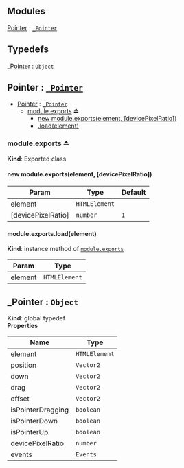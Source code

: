 ## Modules

<dl>
<dt><a href="#module_Pointer">Pointer</a> : <code><a href="#_Pointer">_Pointer</a></code></dt>
<dd></dd>
</dl>

## Typedefs

<dl>
<dt><a href="#_Pointer">_Pointer</a> : <code>Object</code></dt>
<dd></dd>
</dl>

<a name="module_Pointer"></a>

## Pointer : [<code>\_Pointer</code>](#_Pointer)

* [Pointer](#module_Pointer) : [<code>\_Pointer</code>](#_Pointer)
    * [module.exports](#exp_module_Pointer--module.exports) ⏏
        * [new module.exports(element, [devicePixelRatio])](#new_module_Pointer--module.exports_new)
        * [.load(element)](#module_Pointer--module.exports+load)

<a name="exp_module_Pointer--module.exports"></a>

### module.exports ⏏
**Kind**: Exported class  
<a name="new_module_Pointer--module.exports_new"></a>

#### new module.exports(element, [devicePixelRatio])

| Param | Type | Default |
| --- | --- | --- |
| element | <code>HTMLElement</code> |  | 
| [devicePixelRatio] | <code>number</code> | <code>1</code> | 

<a name="module_Pointer--module.exports+load"></a>

#### module.exports.load(element)
**Kind**: instance method of [<code>module.exports</code>](#exp_module_Pointer--module.exports)  

| Param | Type |
| --- | --- |
| element | <code>HTMLElement</code> | 

<a name="_Pointer"></a>

## \_Pointer : <code>Object</code>
**Kind**: global typedef  
**Properties**

| Name | Type |
| --- | --- |
| element | <code>HTMLElement</code> | 
| position | <code>Vector2</code> | 
| down | <code>Vector2</code> | 
| drag | <code>Vector2</code> | 
| offset | <code>Vector2</code> | 
| isPointerDragging | <code>boolean</code> | 
| isPointerDown | <code>boolean</code> | 
| isPointerUp | <code>boolean</code> | 
| devicePixelRatio | <code>number</code> | 
| events | <code>Events</code> | 

